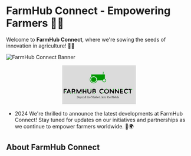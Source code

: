 # FarmHub Connect - Empowering Farmers 🌾🚜

Welcome to **FarmHub Connect**, where we're sowing the seeds of innovation in agriculture! 🌱🌐

![FarmHub Connect Banner](https://readme-typing-svg.herokuapp.com/?font=Righteous&size=35&center=true&vCenter=true&width=500&height=70&duration=4000&color=00ff00&lines=Welcome+to+FarmHub+Connect!;Connecting+Farmers;🚜🌾+Empowering+Agriculture)

<div style="text-align:center;">
                                                            <img src="scr/log.jpg" alt="FarmHub-Connect" width="200" />
                                                          </div>

- 2024 We're thrilled to announce the latest developments at FarmHub Connect! Stay tuned for updates on our initiatives and partnerships as we continue to empower farmers worldwide. 🌱🌍

## About FarmHub Connect

